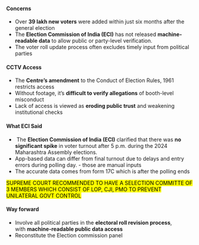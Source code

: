#### Concerns
- Over **39 lakh new voters** were added within just six months after the general election
- The **Election Commission of India (ECI)** has not released **machine-readable data** to allow public or party-level verification.
-  The voter roll update process often excludes timely input from political parties

#### **CCTV Access**
- The **Centre’s amendment** to the Conduct of Election Rules, 1961 restricts access
- Without footage, it’s **difficult to verify allegations** of booth-level misconduct
- Lack of access is viewed as **eroding public trust** and weakening institutional checks

#### **What ECI Said**
-  The **Election Commission of India (ECI)** clarified that there was **no significant spike** in voter turnout after 5 p.m. during the 2024 Maharashtra Assembly elections.
- App-based data can differ from final turnout due to delays and entry errors during polling day. - those are manual inputs
- The accurate data comes from form 17C which is after the polling ends

<mark class="hltr-boom-bam">SUPREME COURT RECOMMENDED TO HAVE A SELECTION COMMITTE OF 3 MEMBERS WHICH CONSIST OF LOP, CJI, PMO TO PREVENT UNILATERAL GOVT CONTROL</mark>

#### Way forward
- Involve all political parties in the **electoral roll revision process**, with **machine-readable public data access**
- Reconstitute the Election commission panel 




